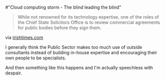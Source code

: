 #"Cloud computing storm - The blind leading the blind"


 <div class="posterous_bookmarklet_entry">
 <blockquote class="posterous_short_quote">While not renowned for its technology expertise, one of the roles of the Chief State Solicitors Office is to review commercial agreements for public bodies before they sign them.</blockquote>

<div class="posterous_quote_citation">via <a href="http://www.irishtimes.com/newspaper/finance/2010/0305/1224265631949.html">irishtimes.com</a></div>
 <p>I generally think the Public Sector makes too much use of outside consultants instead of building in-house expertise and encouraging their own people to be specialists.
</p><p>And then something like this happens and I'm actually speechless with despair.</p></div>
 